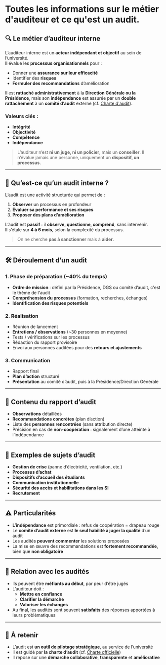 # Toutes les informations sur le métier d'auditeur et ce qu'est un audit.

## 🔍 Le métier d’auditeur interne

L’auditeur interne est un **acteur indépendant et objectif** au sein de l’université.  
Il évalue les **processus organisationnels** pour :
- Donner une **assurance sur leur efficacité**
- Identifier des **risques**
- **Formuler des recommandations** d’amélioration

Il est **rattaché administrativement** à la **Direction Générale ou la Présidence**, mais son **indépendance** est assurée par un **double rattachement** à un **comité d’audit** externe (cf. [Charte d'audit](https://www.unistra.fr/service-audit-interne)).

### Valeurs clés :
- **Intégrité**
- **Objectivité**
- **Compétence**
- **Indépendance**

> L’auditeur n’est **ni un juge, ni un policier**, mais un **conseiller**. Il n’évalue jamais une personne, uniquement un **dispositif, un processus**.

---

## 🧠 Qu’est-ce qu’un audit interne ?

L’audit est une activité structurée qui permet de :
1. **Observer** un processus en profondeur
2. **Évaluer sa performance et ses risques**
3. **Proposer des plans d’amélioration**

L’audit est **passif** : il **observe, questionne, comprend**, sans intervenir.  
Il s’étale sur **4 à 6 mois**, selon la complexité du processus.

> On ne cherche **pas à sanctionner** mais à **aider**.

---

## 🛠️ Déroulement d’un audit

### 1. Phase de préparation (~40% du temps)
- **Ordre de mission** : défini par la Présidence, DGS ou comité d’audit, c'est le thème de l'audit
- **Compréhension du processus** (formation, recherches, échanges)
- **Identification des risques potentiels**

### 2. Réalisation
- Réunion de lancement
- **Entretiens / observations** (~30 personnes en moyenne)
- Tests / vérifications sur les processus
- Rédaction du rapport provisoire
- Envoi aux personnes auditées pour des **retours et ajustements**

### 3. Communication
- Rapport final
- **Plan d’action** structuré
- **Présentation** au comité d’audit, puis à la Présidence/Direction Générale

---

## 📝 Contenu du rapport d’audit

- **Observations** détaillées
- **Recommandations concrètes** (plan d’action)
- Liste des **personnes rencontrées** (sans attribution directe)
- Précision en cas de **non-coopération** : signalement d’une atteinte à l’indépendance

---

## 📌 Exemples de sujets d’audit

- **Gestion de crise** (panne d’électricité, ventilation, etc.)
- **Processus d’achat**
- **Dispositifs d’accueil des étudiants**
- **Communication institutionnelle**
- **Sécurité des accès et habilitations dans les SI**
- **Recrutement**

---

## ⚠️ Particularités

- **L’indépendance** est primordiale : refus de coopération = drapeau rouge
- Le **comité d’audit externe** est **le seul habilité à juger la qualité** d’un audit
- Les audités **peuvent commenter** les solutions proposées
- La mise en œuvre des recommandations est **fortement recommandée**, bien que **non obligatoire**

---

## 🤝 Relation avec les audités

- Ils peuvent être **méfiants au début**, par peur d’être jugés
- L’auditeur doit :
  - **Mettre en confiance**
  - **Clarifier la démarche**
  - **Valoriser les échanges**
- Au final, les audités sont souvent **satisfaits** des réponses apportées à leurs problématiques

---

## 🧩 À retenir

- L’audit est **un outil de pilotage stratégique**, au service de l’université
- Il est guidé par **la charte d’audit** (cf. [Charte officielle](https://www.unistra.fr/service-audit-interne))
- Il repose sur une **démarche collaborative**, **transparente** et **améliorative**

